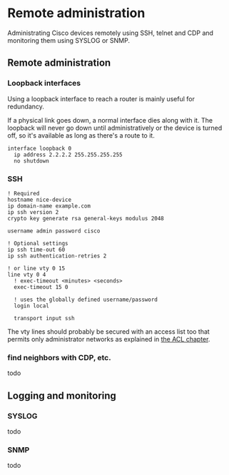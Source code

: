 # Remote administration

Administrating Cisco devices remotely using SSH, telnet and CDP and monitoring them using SYSLOG or SNMP.

## Remote administration

### Loopback interfaces

Using a loopback interface to reach a router is mainly useful for redundancy.

If a physical link goes down, a normal interface dies along with it. The loopback will never go down until administratively or the device is turned off, so it's available as long as there's a route to it.

```cisco-ios
interface loopback 0
  ip address 2.2.2.2 255.255.255.255
  no shutdown
```

### SSH

```cisco-ios
! Required
hostname nice-device
ip domain-name example.com
ip ssh version 2
crypto key generate rsa general-keys modulus 2048

username admin password cisco

! Optional settings
ip ssh time-out 60
ip ssh authentication-retries 2

! or line vty 0 15
line vty 0 4
  ! exec-timeout <minutes> <seconds>
  exec-timeout 15 0

  ! uses the globally defined username/password
  login local

  transport input ssh
```

The vty lines should probably be secured with an access list too that permits only administrator networks as explained in [the ACL chapter](./acls).

### find neighbors with CDP, etc.

todo

## Logging and monitoring

### SYSLOG

todo

### SNMP

todo
